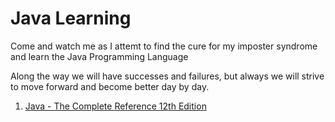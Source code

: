 # Java Learning

Come and watch me as I attemt to find the cure for my imposter syndrome and learn the Java Programming Language

Along the way we will have successes and failures, but always we will strive to move forward and become better day by day.

1. [Java - The Complete Reference 12th Edition](./Java%20-%20The%20Complete%20Reference%2012th/)

